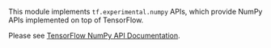 This module implements `tf.experimental.numpy` APIs, which provide NumPy APIs
implemented on top of TensorFlow.

Please see [TensorFlow NumPy API
Documentation](https://www.tensorflow.org/api_docs/python/tf/experimental/numpy).
